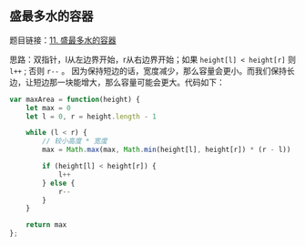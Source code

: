 ## 盛最多水的容器

题目链接：[11. 盛最多水的容器](https://leetcode-cn.com/problems/container-with-most-water/)

思路：双指针，l从左边界开始，r从右边界开始；如果 `height[l] < height[r]` 则 `l++` ; 否则 `r--` 。
因为保持短边的话，宽度减少，那么容量会更小。而我们保持长边，让短边那一块能增大，那么容量可能会更大。代码如下：

```js
var maxArea = function(height) {
    let max = 0
    let l = 0, r = height.length - 1

    while (l < r) {
        // 较小高度 * 宽度
        max = Math.max(max, Math.min(height[l], height[r]) * (r - l))

        if (height[l] < height[r]) {
            l++
        } else {
            r--
        }
    }

    return max
};
```
